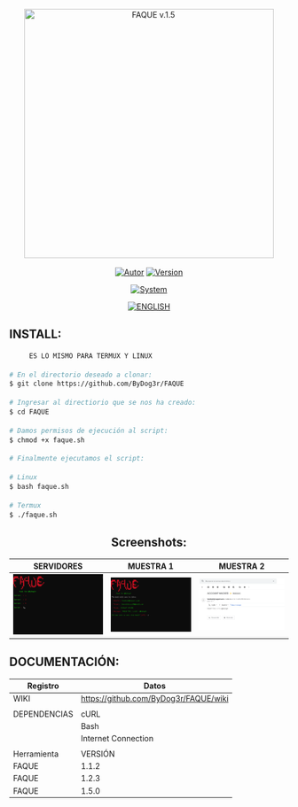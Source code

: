 <p align="center">
<img src="https://i.postimg.cc/6pPQ4MfP/Black-and-White-Natural-Makeup-Logo.png" title="FAQUE v.1.5" width="450" height="450">
</p>

<p align="center">
<a href="https://github.com/ByDog3r"><img title="Autor" src="https://img.shields.io/badge/Author-@ByDog3r-blue?style=for-the-badge&logo=github"></a>
<a href=""><img title="Version" src="https://img.shields.io/badge/Version-1.5.0-red?style=for-the-badge&logo="></a>
</p>

<p align="center">
<a href=""><img title="System" src="https://img.shields.io/badge/Supported%20OS-Linux%20&%20termux-orange?style=for-the-badge&logo=linux"></a>

</p>

<p align="center">
<a href="https://github.com/ByDog3r/FAQUE/blob/ByDog3r/.tools/doc/english/README.md"><img title="ENGLISH" src="https://img.shields.io/badge/Translate%20to-ENGLISH-inactive?style=for-the-badge&logo=google-translate"></a>
</p>

## INSTALL: 

```bash
     ES LO MISMO PARA TERMUX Y LINUX

# En el directorio deseado a clonar:
$ git clone https://github.com/ByDog3r/FAQUE

# Ingresar al directiorio que se nos ha creado:
$ cd FAQUE

# Damos permisos de ejecución al script:
$ chmod +x faque.sh

# Finalmente ejecutamos el script:

# Linux
$ bash faque.sh

# Termux
$ ./faque.sh
```

<h2 align="center"> Screenshots: </h2>

|  SERVIDORES    |       MUESTRA 1        |	   MUESTRA 2     |
| -------------- | ---------------------- | ----------------  |  
|![Index](https://github.com/ByDog3r/FAQUE/blob/ByDog3r/.tools/doc/images/servers.png)|![FAQUE](https://github.com/ByDog3r/FAQUE/blob/ByDog3r/.tools/doc/images/message.png)|![MAIL](https://github.com/ByDog3r/FAQUE/blob/ByDog3r/.tools/doc/images/sample.png)|


## DOCUMENTACIÓN:

|                Registro                   |                 Datos                  |
|-------------------------------------------| ---------------------------------------| 
|                    WIKI                   |  https://github.com/ByDog3r/FAQUE/wiki |
|                                           |                                        |
|                DEPENDENCIAS               |                  cURL                  |
|                                           |                  Bash                  |
|                                           |            Internet Connection         |
|                                           |                                        |
|             Herramienta                   |                VERSIÓN                 |
|         FAQUE                             |                 1.1.2                  |
|         FAQUE                             |                 1.2.3                  |
|         FAQUE                             |                 1.5.0                  |
